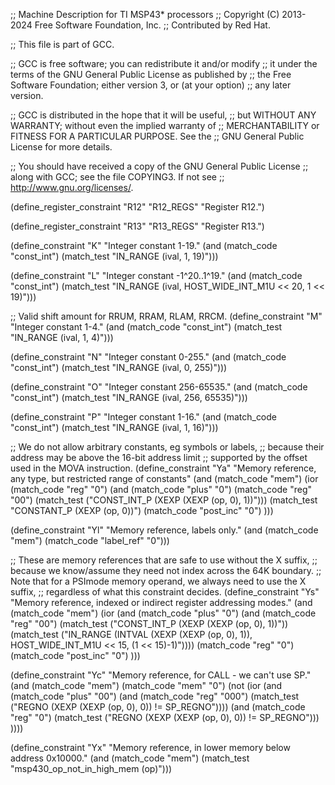 ;;  Machine Description for TI MSP43* processors
;;  Copyright (C) 2013-2024 Free Software Foundation, Inc.
;;  Contributed by Red Hat.

;; This file is part of GCC.

;; GCC is free software; you can redistribute it and/or modify
;; it under the terms of the GNU General Public License as published by
;; the Free Software Foundation; either version 3, or (at your option)
;; any later version.

;; GCC is distributed in the hope that it will be useful,
;; but WITHOUT ANY WARRANTY; without even the implied warranty of
;; MERCHANTABILITY or FITNESS FOR A PARTICULAR PURPOSE.  See the
;; GNU General Public License for more details.

;; You should have received a copy of the GNU General Public License
;; along with GCC; see the file COPYING3.  If not see
;; <http://www.gnu.org/licenses/>.

(define_register_constraint "R12" "R12_REGS"
  "Register R12.")

(define_register_constraint "R13" "R13_REGS"
  "Register R13.")

(define_constraint "K"
  "Integer constant 1-19."
  (and (match_code "const_int")
       (match_test "IN_RANGE (ival, 1, 19)")))

(define_constraint "L"
  "Integer constant -1^20..1^19."
  (and (match_code "const_int")
       (match_test "IN_RANGE (ival, HOST_WIDE_INT_M1U << 20, 1 << 19)")))

;; Valid shift amount for RRUM, RRAM, RLAM, RRCM.
(define_constraint "M"
  "Integer constant 1-4."
  (and (match_code "const_int")
       (match_test "IN_RANGE (ival, 1, 4)")))

(define_constraint "N"
  "Integer constant 0-255."
  (and (match_code "const_int")
       (match_test "IN_RANGE (ival, 0, 255)")))

(define_constraint "O"
  "Integer constant 256-65535."
  (and (match_code "const_int")
       (match_test "IN_RANGE (ival, 256, 65535)")))

(define_constraint "P"
  "Integer constant 1-16."
  (and (match_code "const_int")
       (match_test "IN_RANGE (ival, 1, 16)")))

;; We do not allow arbitrary constants, eg symbols or labels,
;; because their address may be above the 16-bit address limit
;; supported by the offset used in the MOVA instruction.
(define_constraint "Ya"
  "Memory reference, any type, but restricted range of constants"
  (and (match_code "mem")
       (ior (match_code "reg" "0")
	    (and (match_code "plus" "0")
		 (match_code "reg" "00")
		 (match_test ("CONST_INT_P (XEXP (XEXP (op, 0), 1))")))
	    (match_test "CONSTANT_P (XEXP (op, 0))")
	    (match_code "post_inc" "0")
	    )))

(define_constraint "Yl"
  "Memory reference, labels only."
  (and (match_code "mem")
       (match_code "label_ref" "0")))


;; These are memory references that are safe to use without the X suffix,
;; because we know/assume they need not index across the 64K boundary.
;; Note that for a PSImode memory operand, we always need to use the X suffix,
;; regardless of what this constraint decides.
(define_constraint "Ys"
  "Memory reference, indexed or indirect register addressing modes."
  (and (match_code "mem")
       (ior
	(and (match_code "plus" "0")
	     (and (match_code "reg" "00")
		  (match_test ("CONST_INT_P (XEXP (XEXP (op, 0), 1))"))
		  (match_test ("IN_RANGE (INTVAL (XEXP (XEXP (op, 0), 1)), HOST_WIDE_INT_M1U << 15, (1 << 15)-1)"))))
	(match_code "reg" "0")
	(match_code "post_inc" "0")
	)))

(define_constraint "Yc"
  "Memory reference, for CALL - we can't use SP."
  (and (match_code "mem")
       (match_code "mem" "0")
       (not (ior
	     (and (match_code "plus" "00")
		  (and (match_code "reg" "000")
		       (match_test ("REGNO (XEXP (XEXP (op, 0), 0)) != SP_REGNO"))))
	     (and (match_code "reg" "0")
		  (match_test ("REGNO (XEXP (XEXP (op, 0), 0)) != SP_REGNO")))
	     ))))

(define_constraint "Yx"
  "Memory reference, in lower memory below address 0x10000."
  (and (match_code "mem")
       (match_test "msp430_op_not_in_high_mem (op)")))
